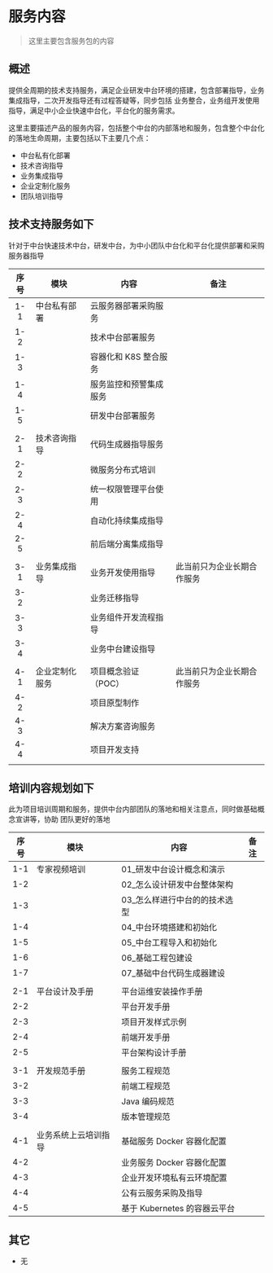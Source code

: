 # 服务内容

> 这里主要包含服务包的内容

## 概述

提供全周期的技术支持服务，满足企业研发中台环境的搭建，包含部署指导，业务集成指导，二次开发指导还有过程答疑等，同步包括
业务整合，业务组开发使用指导，满足中小企业快速中台化，平台化的服务需求。

这里主要描述产品的服务内容，包括整个中台的内部落地和服务，包含整个中台化的落地生命周期，主要包括以下主要几个点：

- 中台私有化部署
- 技术咨询指导
- 业务集成指导
- 企业定制化服务
- 团队培训指导

## 技术支持服务如下

针对于中台快速技术中台，研发中台，为中小团队中台化和平台化提供部署和采购服务器指导

<div class="service_table">

| 序号 | 模块           | 内容                   | 备注                       |
| :--: | -------------- | ---------------------- | -------------------------- |
| 1-1  | 中台私有部署   | 云服务器部署采购服务   |                            |
| 1-2  |                | 技术中台部署服务       |                            |
| 1-3  |                | 容器化和 K8S 整合服务  |                            |
| 1-4  |                | 服务监控和预警集成服务 |                            |
| 1-5  |                | 研发中台部署服务       |                            |
|      |                |                        |                            |
| 2-1  | 技术咨询指导   | 代码生成器指导服务     |                            |
| 2-2  |                | 微服务分布式培训       |                            |
| 2-3  |                | 统一权限管理平台使用   |                            |
| 2-4  |                | 自动化持续集成指导     |                            |
| 2-5  |                | 前后端分离集成指导     |                            |
|      |                |                        |                            |
| 3-1  | 业务集成指导   | 业务开发使用指导       | 此当前只为企业长期合作服务 |
| 3-2  |                | 业务迁移指导           |                            |
| 3-3  |                | 业务组件开发流程指导   |                            |
| 3-4  |                | 业务中台建设指导       |                            |
|      |                |                        |                            |
| 4-1  | 企业定制化服务 | 项目概念验证（POC）    | 此当前只为企业长期合作服务 |
| 4-2  |                | 项目原型制作           |                            |
| 4-3  |                | 解决方案咨询服务       |                            |
| 4-4  |                | 项目开发支持           |                            |
|      |                |                        |                            |

</div>

## 培训内容规划如下

此为项目培训周期和服务，提供中台内部团队的落地和相关注意点，同时做基础概念宣讲等，协助
团队更好的落地

<div class="service_table">

| 序号 | 模块                 | 内容                           | 备注 |
| :--: | -------------------- | ------------------------------ | ---- |
| 1-1  | 专家视频培训         | 01\_研发中台设计概念和演示     |      |
| 1-2  |                      | 02\_怎么设计研发中台整体架构   |      |
| 1-3  |                      | 03\_怎么样进行中台的的技术选型 |      |
| 1-4  |                      | 04\_中台环境搭建和初始化       |      |
| 1-5  |                      | 05\_中台工程导入和初始化       |      |
| 1-6  |                      | 06\_基础工程包建设             |      |
| 1-7  |                      | 07\_基础中台代码生成器建设     |      |
|      |                      |                                |      |
| 2-1  | 平台设计及手册       | 平台运维安装操作手册           |
| 2-2  |                      | 平台开发手册                   |      |
| 2-3  |                      | 项目开发样式示例               |      |
| 2-4  |                      | 前端开发手册                   |      |
| 2-5  |                      | 平台架构设计手册               |      |
|      |                      |                                |      |
| 3-1  | 开发规范手册         | 服务工程规范                   |
| 3-2  |                      | 前端工程规范                   |      |
| 3-3  |                      | Java 编码规范                  |      |
| 3-4  |                      | 版本管理规范                   |      |
|      |                      |                                |      |
| 4-1  | 业务系统上云培训指导 | 基础服务 Docker 容器化配置     |
| 4-2  |                      | 业务服务 Docker 容器化配置     |      |
| 4-3  |                      | 企业开发环境私有云环境配置     |      |
| 4-4  |                      | 公有云服务采购及指导           |      |
| 4-5  |                      | 基于 Kubernetes 的容器云平台   |      |

</div>

## 其它

- 无
